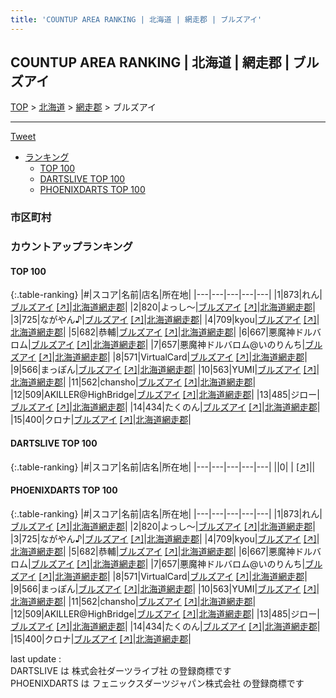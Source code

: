```yaml
---
title: 'COUNTUP AREA RANKING | 北海道 | 網走郡 | ブルズアイ'
---
```

## COUNTUP AREA RANKING | 北海道 | 網走郡 | ブルズアイ

[TOP](/darts/rank/) > [北海道](/darts/rank/北海道/) > [網走郡](/darts/rank/北海道/網走郡/) > ブルズアイ

___

<a href="https://twitter.com/share?ref_src=twsrc%5Etfw" data-text="COUNTUP AREA RANKING | 北海道網走郡ブルズアイ" class="twitter-share-button" data-hashtags="DARTSLIVE,PHOENIXDARTS,darts,ダーツ" data-show-count="false">Tweet</a>

* [ランキング](#カウントアップランキング)
    * [TOP 100](#top-100)
    * [DARTSLIVE TOP 100](#dartslive-top-100)
    * [PHOENIXDARTS TOP 100](#phoenixdarts-top-100)

### 市区町村

<ul>

</ul>

### カウントアップランキング

#### TOP 100



{:.table-ranking}
|#|スコア|名前|店名|所在地|
|---|---|---|---|---|
|1|873|<span class="rank-name-pd">れん</span>|<a href="/darts/rank/shops/89935.html">ブルズアイ</a> <a href="https://vs.phoenixdarts.com/jp/shop/shopDetailInfo/s_89935?s_seq=89935">[↗]</a>|<a href="/darts/rank/北海道/網走郡">北海道網走郡</a>|
|2|820|<span class="rank-name-pd">よっし〜</span>|<a href="/darts/rank/shops/89935.html">ブルズアイ</a> <a href="https://vs.phoenixdarts.com/jp/shop/shopDetailInfo/s_89935?s_seq=89935">[↗]</a>|<a href="/darts/rank/北海道/網走郡">北海道網走郡</a>|
|3|725|<span class="rank-name-pd">ながやん♪</span>|<a href="/darts/rank/shops/89935.html">ブルズアイ</a> <a href="https://vs.phoenixdarts.com/jp/shop/shopDetailInfo/s_89935?s_seq=89935">[↗]</a>|<a href="/darts/rank/北海道/網走郡">北海道網走郡</a>|
|4|709|<span class="rank-name-pd">kyou</span>|<a href="/darts/rank/shops/89935.html">ブルズアイ</a> <a href="https://vs.phoenixdarts.com/jp/shop/shopDetailInfo/s_89935?s_seq=89935">[↗]</a>|<a href="/darts/rank/北海道/網走郡">北海道網走郡</a>|
|5|682|<span class="rank-name-pd">恭輔</span>|<a href="/darts/rank/shops/89935.html">ブルズアイ</a> <a href="https://vs.phoenixdarts.com/jp/shop/shopDetailInfo/s_89935?s_seq=89935">[↗]</a>|<a href="/darts/rank/北海道/網走郡">北海道網走郡</a>|
|6|667|<span class="rank-name-pd">悪魔神ドルバロム</span>|<a href="/darts/rank/shops/89935.html">ブルズアイ</a> <a href="https://vs.phoenixdarts.com/jp/shop/shopDetailInfo/s_89935?s_seq=89935">[↗]</a>|<a href="/darts/rank/北海道/網走郡">北海道網走郡</a>|
|7|657|<span class="rank-name-pd">悪魔神ドルバロム@いのりんち</span>|<a href="/darts/rank/shops/89935.html">ブルズアイ</a> <a href="https://vs.phoenixdarts.com/jp/shop/shopDetailInfo/s_89935?s_seq=89935">[↗]</a>|<a href="/darts/rank/北海道/網走郡">北海道網走郡</a>|
|8|571|<span class="rank-name-pd">VirtualCard</span>|<a href="/darts/rank/shops/89935.html">ブルズアイ</a> <a href="https://vs.phoenixdarts.com/jp/shop/shopDetailInfo/s_89935?s_seq=89935">[↗]</a>|<a href="/darts/rank/北海道/網走郡">北海道網走郡</a>|
|9|566|<span class="rank-name-pd">まっぽん</span>|<a href="/darts/rank/shops/89935.html">ブルズアイ</a> <a href="https://vs.phoenixdarts.com/jp/shop/shopDetailInfo/s_89935?s_seq=89935">[↗]</a>|<a href="/darts/rank/北海道/網走郡">北海道網走郡</a>|
|10|563|<span class="rank-name-pd">YUMI</span>|<a href="/darts/rank/shops/89935.html">ブルズアイ</a> <a href="https://vs.phoenixdarts.com/jp/shop/shopDetailInfo/s_89935?s_seq=89935">[↗]</a>|<a href="/darts/rank/北海道/網走郡">北海道網走郡</a>|
|11|562|<span class="rank-name-pd">chansho</span>|<a href="/darts/rank/shops/89935.html">ブルズアイ</a> <a href="https://vs.phoenixdarts.com/jp/shop/shopDetailInfo/s_89935?s_seq=89935">[↗]</a>|<a href="/darts/rank/北海道/網走郡">北海道網走郡</a>|
|12|509|<span class="rank-name-pd">AKILLER@HighBridge</span>|<a href="/darts/rank/shops/89935.html">ブルズアイ</a> <a href="https://vs.phoenixdarts.com/jp/shop/shopDetailInfo/s_89935?s_seq=89935">[↗]</a>|<a href="/darts/rank/北海道/網走郡">北海道網走郡</a>|
|13|485|<span class="rank-name-pd">ジロー</span>|<a href="/darts/rank/shops/89935.html">ブルズアイ</a> <a href="https://vs.phoenixdarts.com/jp/shop/shopDetailInfo/s_89935?s_seq=89935">[↗]</a>|<a href="/darts/rank/北海道/網走郡">北海道網走郡</a>|
|14|434|<span class="rank-name-pd">たくのん</span>|<a href="/darts/rank/shops/89935.html">ブルズアイ</a> <a href="https://vs.phoenixdarts.com/jp/shop/shopDetailInfo/s_89935?s_seq=89935">[↗]</a>|<a href="/darts/rank/北海道/網走郡">北海道網走郡</a>|
|15|400|<span class="rank-name-pd">クロナ</span>|<a href="/darts/rank/shops/89935.html">ブルズアイ</a> <a href="https://vs.phoenixdarts.com/jp/shop/shopDetailInfo/s_89935?s_seq=89935">[↗]</a>|<a href="/darts/rank/北海道/網走郡">北海道網走郡</a>|


#### DARTSLIVE TOP 100



{:.table-ranking}
|#|スコア|名前|店名|所在地|
|---|---|---|---|---|
||0|<span class="rank-name-dl"> </span>|<a href="/darts/rank/shops/.html"></a> <a href="">[↗]</a>|<a href="/darts/rank//"></a>|


#### PHOENIXDARTS TOP 100



{:.table-ranking}
|#|スコア|名前|店名|所在地|
|---|---|---|---|---|
|1|873|<span class="rank-name-pd">れん</span>|<a href="/darts/rank/shops/89935.html">ブルズアイ</a> <a href="https://vs.phoenixdarts.com/jp/shop/shopDetailInfo/s_89935?s_seq=89935">[↗]</a>|<a href="/darts/rank/北海道/網走郡">北海道網走郡</a>|
|2|820|<span class="rank-name-pd">よっし〜</span>|<a href="/darts/rank/shops/89935.html">ブルズアイ</a> <a href="https://vs.phoenixdarts.com/jp/shop/shopDetailInfo/s_89935?s_seq=89935">[↗]</a>|<a href="/darts/rank/北海道/網走郡">北海道網走郡</a>|
|3|725|<span class="rank-name-pd">ながやん♪</span>|<a href="/darts/rank/shops/89935.html">ブルズアイ</a> <a href="https://vs.phoenixdarts.com/jp/shop/shopDetailInfo/s_89935?s_seq=89935">[↗]</a>|<a href="/darts/rank/北海道/網走郡">北海道網走郡</a>|
|4|709|<span class="rank-name-pd">kyou</span>|<a href="/darts/rank/shops/89935.html">ブルズアイ</a> <a href="https://vs.phoenixdarts.com/jp/shop/shopDetailInfo/s_89935?s_seq=89935">[↗]</a>|<a href="/darts/rank/北海道/網走郡">北海道網走郡</a>|
|5|682|<span class="rank-name-pd">恭輔</span>|<a href="/darts/rank/shops/89935.html">ブルズアイ</a> <a href="https://vs.phoenixdarts.com/jp/shop/shopDetailInfo/s_89935?s_seq=89935">[↗]</a>|<a href="/darts/rank/北海道/網走郡">北海道網走郡</a>|
|6|667|<span class="rank-name-pd">悪魔神ドルバロム</span>|<a href="/darts/rank/shops/89935.html">ブルズアイ</a> <a href="https://vs.phoenixdarts.com/jp/shop/shopDetailInfo/s_89935?s_seq=89935">[↗]</a>|<a href="/darts/rank/北海道/網走郡">北海道網走郡</a>|
|7|657|<span class="rank-name-pd">悪魔神ドルバロム@いのりんち</span>|<a href="/darts/rank/shops/89935.html">ブルズアイ</a> <a href="https://vs.phoenixdarts.com/jp/shop/shopDetailInfo/s_89935?s_seq=89935">[↗]</a>|<a href="/darts/rank/北海道/網走郡">北海道網走郡</a>|
|8|571|<span class="rank-name-pd">VirtualCard</span>|<a href="/darts/rank/shops/89935.html">ブルズアイ</a> <a href="https://vs.phoenixdarts.com/jp/shop/shopDetailInfo/s_89935?s_seq=89935">[↗]</a>|<a href="/darts/rank/北海道/網走郡">北海道網走郡</a>|
|9|566|<span class="rank-name-pd">まっぽん</span>|<a href="/darts/rank/shops/89935.html">ブルズアイ</a> <a href="https://vs.phoenixdarts.com/jp/shop/shopDetailInfo/s_89935?s_seq=89935">[↗]</a>|<a href="/darts/rank/北海道/網走郡">北海道網走郡</a>|
|10|563|<span class="rank-name-pd">YUMI</span>|<a href="/darts/rank/shops/89935.html">ブルズアイ</a> <a href="https://vs.phoenixdarts.com/jp/shop/shopDetailInfo/s_89935?s_seq=89935">[↗]</a>|<a href="/darts/rank/北海道/網走郡">北海道網走郡</a>|
|11|562|<span class="rank-name-pd">chansho</span>|<a href="/darts/rank/shops/89935.html">ブルズアイ</a> <a href="https://vs.phoenixdarts.com/jp/shop/shopDetailInfo/s_89935?s_seq=89935">[↗]</a>|<a href="/darts/rank/北海道/網走郡">北海道網走郡</a>|
|12|509|<span class="rank-name-pd">AKILLER@HighBridge</span>|<a href="/darts/rank/shops/89935.html">ブルズアイ</a> <a href="https://vs.phoenixdarts.com/jp/shop/shopDetailInfo/s_89935?s_seq=89935">[↗]</a>|<a href="/darts/rank/北海道/網走郡">北海道網走郡</a>|
|13|485|<span class="rank-name-pd">ジロー</span>|<a href="/darts/rank/shops/89935.html">ブルズアイ</a> <a href="https://vs.phoenixdarts.com/jp/shop/shopDetailInfo/s_89935?s_seq=89935">[↗]</a>|<a href="/darts/rank/北海道/網走郡">北海道網走郡</a>|
|14|434|<span class="rank-name-pd">たくのん</span>|<a href="/darts/rank/shops/89935.html">ブルズアイ</a> <a href="https://vs.phoenixdarts.com/jp/shop/shopDetailInfo/s_89935?s_seq=89935">[↗]</a>|<a href="/darts/rank/北海道/網走郡">北海道網走郡</a>|
|15|400|<span class="rank-name-pd">クロナ</span>|<a href="/darts/rank/shops/89935.html">ブルズアイ</a> <a href="https://vs.phoenixdarts.com/jp/shop/shopDetailInfo/s_89935?s_seq=89935">[↗]</a>|<a href="/darts/rank/北海道/網走郡">北海道網走郡</a>|


<div class="footer border-top border-gray-light mt-5 pt-3 text-right text-gray">
    last update : <span style="font-weight: italic" id="foot_last_modified"></span><br />
    DARTSLIVE は 株式会社ダーツライブ社 の登録商標です<br />
    PHOENIXDARTS は フェニックスダーツジャパン株式会社 の登録商標です<br />
</div>

<script src="https://cdnjs.cloudflare.com/ajax/libs/jquery.tablesorter/2.31.3/js/jquery.tablesorter.min.js" integrity="sha512-qzgd5cYSZcosqpzpn7zF2ZId8f/8CHmFKZ8j7mU4OUXTNRd5g+ZHBPsgKEwoqxCtdQvExE5LprwwPAgoicguNg==" crossorigin="anonymous" referrerpolicy="no-referrer"></script>
<link rel="stylesheet" href="https://cdnjs.cloudflare.com/ajax/libs/jquery.tablesorter/2.31.3/css/theme.default.min.css" integrity="sha512-wghhOJkjQX0Lh3NSWvNKeZ0ZpNn+SPVXX1Qyc9OCaogADktxrBiBdKGDoqVUOyhStvMBmJQ8ZdMHiR3wuEq8+w==" crossorigin="anonymous" referrerpolicy="no-referrer" />
<script>
$(function() {
    $(".table-ranking").tablesorter({sortList:[[0, 0]]});
    $("#foot_last_modified").text(formatDate(new Date(document.lastModified), 'yyyy-MM-dd HH:mm:ss'));
});
</script>

<script async src="https://platform.twitter.com/widgets.js" charset="utf-8"></script>